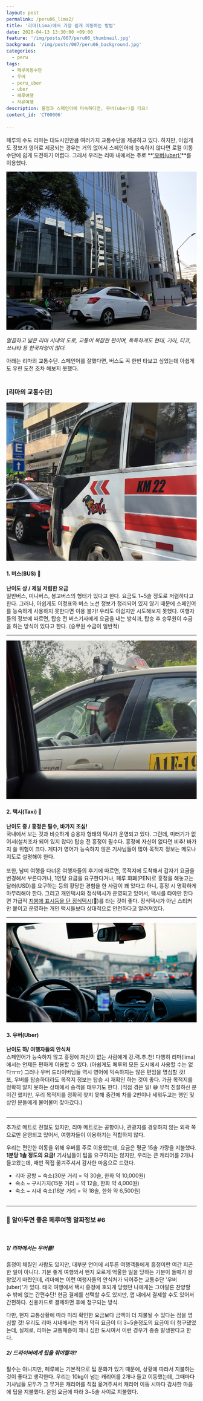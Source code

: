 ```yaml
---
layout: post
permalink: /peru06_lima2/
title: '리마(Lima)에서 가장 쉽게 이동하는 방법'
date: 2020-04-13 13:30:00 +09:00
feature: '/img/posts/007/peru06_thumbnail.jpg'
background: '/img/posts/007/peru06_background.jpg'
categories:
  - peru
tags:
  - 페루이동수단
  - 우버
  - peru_uber
  - uber
  - 페루여행
  - 자유여행
description: 흥정과 스페인어에 미숙하다면, 우버(uber)를 타요!
content_id: 'CT00006'

---
```


페루의 수도 리마는 대도시인만큼 여러가지 교통수단을 제공하고 있다. 하지만, 아쉽게도 정보가 영어로 제공되는 경우는 거의 없어서 스페인어에 능숙하지 않다면 로컬 이동수단에 쉽게 도전하기 어렵다. 그래서 우리는 리마 내에서는 주로 **<u>'우버(uber)'</u>**를 이용했다.

![uber](/img/posts/007/01.jpg)

*말끔하고 넓은 리마 시내의 도로, 교통이 복잡한 편이며, 독특하게도 현대, 기아, 티코, 쏘나타 등 한국차량이 많다.*

아래는 리마의 교통수단. 스페인어를 잘했다면, 버스도 꼭 한번 타보고 싶었는데 아쉽게도 우린 도전 조차 해보지 못했다.<br><br>

### [리마의 교통수단]

![peru bus](/img/posts/007/03.jpg)<br>

#### **1. 버스(BUS) 🚌**

**난이도 상 / 제일 저렴한 요금**<br>
일반버스, 미니버스, 봉고버스의 형태가 있다고 한다. 요금도 1~5솔 정도로 저렴하다고 한다. 그러나, 아쉽게도 이정표와 버스 노선 정보가 정리되어 있지 않기 때문에 스페인어를 능숙하게 사용하지 못한다면 이용 불가! 우리도 아쉽지만 시도해보지 못했다. 여행자들의 정보에 따르면, 탑승 전 버스기사에게 요금을 내는 방식과, 탑승 후 승무원이 수금을 하는 방식이 있다고 한다. (승무원 수금이 일반적)

------

![peru taxi](/img/posts/007/02.jpg)<br>

#### **2. 택시(Taxi) 🚕**

**난이도 중 / 흥정은 필수, 바가지 조심!**<br>
국내에서 보는 것과 비슷하게 승용차 형태의 택시가 운영되고 있다. 그런데, 미터기가 없어서(설치조차 되어 있지 않다) 탑승 전 흥정이 필수다. 흥정에 자신이 없다면 비추! 바가지 쓸 위험이 크다. 게다가 영어가 능숙하지 않은 기사님들이 많아 목적지 정보는 메모나 지도로 설명해야 한다.<br><br>
또한, 남미 여행을 다녀온 여행자들의 후기에 따르면, 목적지에 도착해서 갑자기 요금을 변경해서 부른다거나, 1인당 요금을 요구한다거나, 페루 화폐(PEN)로 흥정을 해놓고는 달러(USD)를 요구하는 등의 황당한 경험을 한 사람이 꽤 있다고 하니, 흥정 시 명확하게 마무리해야 한다. 그리고 개인택시와 정식택시가 운영되고 있어서, 택시를 타야만 한다면 가급적 <u>지붕에 표시등을 단 정식택시</u>(🚖)를 타는 것이 좋다. 정식택시가 아닌 스티커만 붙이고 운영하는 개인 택시들보다 상대적으로 안전하다고 알려져있다.

------

![peru taxi](/img/posts/007/04.jpg)<br>

#### **3. 우버(Uber)**

**난이도 하/ 여행자들의 안식처**<br>
스페인어가 능숙하지 않고 흥정에 자신이 없는 사람에게 강.력.추.천! 다행히 리마(lima)에서는 언제든 편하게 이용할 수 있다. (아쉽게도 페루의 모든 도시에서 사용할 수는 없다ㅠㅠ) 그러나 우버 드라이버님들 역시 영어에 익숙하지는 않은 편임을 명심할 것! <br>
또, 우버를 탑승하더라도 목적지 정보는 탑승 시 재확인 하는 것이 좋다. 가끔 목적지를 정확히 알지 못하는 상태에서 승객을 태우기도 한다. (직접 겪은 일! 😅 무척 친절하신 분이긴 했지만, 우리 목적지를 정확히 찾지 못해 중간에 차를 2번이나 세워두고는 행인 및 상인 분들에게 물어물어 찾아갔다.) <br><br>

------

추가로 메트로 전철도 있지만, 리마 메트로는 공항이나, 관광지를 경유하지 않는 외곽 쪽으로만 운영되고 있어서, 여행자들이 이용하기는 적합하지 않다.<br>

우리는 편안한 이동을 위해 우버를 주로 이용했는데, 요금은 평균 15솔 가량을 지불했다. **1분당 1솔 정도의 요금!** 기사님들이 팁을 요구하지는 않지만, 우리는 큰 캐리어를 2개나 들고왔는데, 매번 직접 옮겨주셔서 감사한 마음으로 드렸다.

- 리마 공항 ~ 숙소(30분 거리 = 약 30솔, 한화 약 10,000원)
- 숙소 ~ 구시가지(15분 거리 = 약 12솔, 한화 약 4,000원)
- 숙소 ~ 시내 숙소(18분 거리 = 약 18솔, 한화 약 6,500원)<br><br>

------

### 📌 알아두면 좋은 페루여행 알짜정보 #6

<br>

##### 1/ 리마에서는 우버를!

흥정이 체질인 사람도 있지만, 대부분 언어에 서투른 여행객들에게 흥정이란 여간 피곤한 일이 아니다. 기분 좋게 여행와서 왠지 모르게 억울한 일을 당하는 기분이 들때가 왕왕있기 마련인데, 리마에는 이런 여행자들의 안식처가 되어주는 교통수단 '우버(uber)'가 있다. 태국 여행에서 택시 흥정에 호되게 당했던 나에게는 그야말론 찬양할 수 밖에 없는 간편수단! 현금 결제를 선택할 수도 있지만, 앱 내에서 결제할 수도 있어서 간편하다. 신용카드로 결제하면 후에 청구되는 방식. <br>

다만, 현지 교통상황에 따라 미리 확인한 요금보다 금액이 더 지불될 수 있다는 점을 명심할 것! 우리도 리마 시내에서는 차가 막혀 요금이 더 3~5솔정도의 요금이 더 청구됐었는데, 실제로, 리마는 교통체증이 꽤나 심한 도시여서 이런 경우가 종종 발생한다고 한다. <br>

##### 2/ 드라이버에게 팁을 줘야할까?

필수는 아니지만, 페루에는 기본적으로 팁 문화가 있기 때문에, 상황에 따라서 지불하는 것이 좋다고 생각한다. 우리는 10kg이 넘는 캐리어를 2개나 들고 이동했는데, 그때마다 기사님들 모두가 그 무거운 캐리어를 직접 옮겨주셔서 캐리어 이동 시마다 감사한 마음에 팁을 지불했다. 운임 요금에 따라 3~5솔 사이로 지불했다.<br><br>
